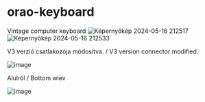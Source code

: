 # orao-keyboard
Vintage computer keyboard
![Képernyőkép 2024-05-16 212517](https://github.com/tothrick/orao-keyboard/assets/151435773/8ec28aeb-bf28-4a53-ac93-4f194181c285)
![Képernyőkép 2024-05-16 212533](https://github.com/tothrick/orao-keyboard/assets/151435773/1320b61b-d1e7-44b1-bfae-f86a90d1442e)

V3 verzió csatlakozója módosítva. / V3 version connector modified. 

![image](https://github.com/tothrick/orao-keyboard/assets/151435773/3b5fc9f0-9a17-4feb-98b3-1cc3ec4ef778)

Alulról / Bottom wiev

![image](https://github.com/tothrick/orao-keyboard/assets/151435773/22e849b4-f8dc-4520-9f12-88aab0780759)
